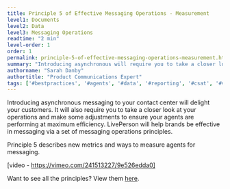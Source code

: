 ```yaml
---
title: Principle 5 of Effective Messaging Operations - Measurement
level1: Documents
level2: Data
level3: Messaging Operations
readtime: "2 min"
level-order: 1
order: 1
permalink: principle-5-of-effective-messaging-operations-measurement.html
summary: "Introducing asynchronous will require you to take a closer look at your operations and introduce new KPIs and way to measure your agents."
authorname: "Sarah Danby"
authortitle: "Product Communications Expert"
tags: ['#bestpractices', '#agents', '#data', '#reporting', '#csat', '#videos']
---
```



Introducing asynchronous messaging to your contact center will delight your customers. It will also require you to take a closer look at your operations and make some adjustments to ensure your agents are performing at maximum efficiency. LivePerson will help brands be effective in messaging via a set of messaging operations principles.

Principle 5 describes new metrics and ways to measure agents for messaging.


[video - https://vimeo.com/241513227/9e526edda0]


Want to see all the principles? View them [here](/intro-principles-for-effective-messaging-operations.html).
